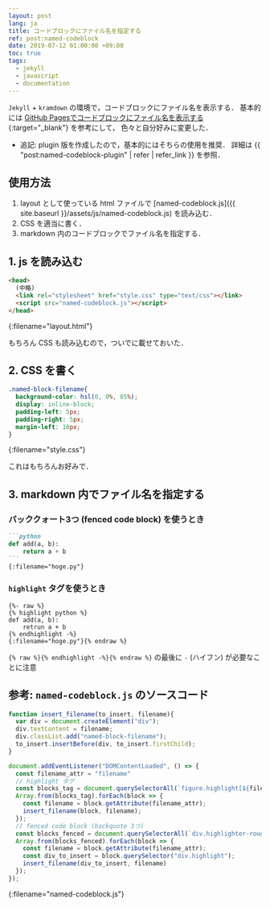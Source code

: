 ```yaml
---
layout: post
lang: ja
title: コードブロックにファイル名を指定する
ref: post:named-codeblock
date: 2019-07-12 01:00:00 +09:00
toc: true
tags:
  - jekyll
  - javascript
  - documentation
---
```


`Jekyll` + `kramdown` の環境で，コードブロックにファイル名を表示する．
基本的には
[GitHub Pagesでコードブロックにファイル名を表示する](https://hachy.github.io/2018/11/14/add-file-name-to-code-block-in-jekyll-on-github-pages.html){:target="_blank"}
を参考にして，
色々と自分好みに変更した．

- 追記:
  plugin 版を作成したので，基本的にはそちらの使用を推奨．
  詳細は {{ "post:named-codeblock-plugin" | refer | refer_link }} を参照．


## 使用方法
1. layout として使っている html ファイルで [named-codeblock.js]({{ site.baseurl }}/assets/js/named-codeblock.js) を読み込む．
2. CSS を適当に書く．
3. markdown 内のコードブロックでファイル名を指定する．

## 1. js を読み込む
```html
<head>
  (中略)
  <link rel="stylesheet" href="style.css" type="text/css"></link>
  <script src="named-codeblock.js"></script>
</head>
```
{:filename="layout.html"}

もちろん CSS も読み込むので，ついでに載せておいた．

## 2. CSS を書く
```css
.named-block-filename{
  background-color: hsl(0, 0%, 85%);
  display: inline-block;
  padding-left: 5px;
  padding-right: 5px;
  margin-left: 10px;
}
```
{:filename="style.css"}

これはもちろんお好みで．

## 3. markdown 内でファイル名を指定する
### バッククォート3つ (fenced code block) を使うとき
````markdown
```python
def add(a, b):
    return a + b
```
{:filename="hoge.py"}
````

### `highlight` タグを使うとき
````liquid
{%- raw %}
{% highlight python %}
def add(a, b):
    retrun a + b
{% endhighlight -%}
{:filename="hoge.py"}{% endraw %}
````

`{% raw %}{% endhighlight -%}{% endraw %}` の最後に `-` (ハイフン) が必要なことに注意

## 参考: `named-codeblock.js` のソースコード
```js
function insert_filename(to_insert, filename){
  var div = document.createElement("div");
  div.textContent = filename;
  div.classList.add("named-block-filename");
  to_insert.insertBefore(div, to_insert.firstChild);
}

document.addEventListener("DOMContentLoaded", () => {
  const filename_attr = "filename"
  // highlight タグ
  const blocks_tag = document.querySelectorAll(`figure.highlight[${filename_attr}]`);
  Array.from(blocks_tag).forEach(block => {
    const filename = block.getAttribute(filename_attr);
    insert_filename(block, filename);
  });
  // fenced code block (backquote 3つ)
  const blocks_fenced = document.querySelectorAll(`div.highlighter-rouge[${filename_attr}]`);
  Array.from(blocks_fenced).forEach(block => {
    const filename = block.getAttribute(filename_attr);
    const div_to_insert = block.querySelector("div.highlight");
    insert_filename(div_to_insert, filename)
  });
});
```
{:filename="named-codeblock.js"}
